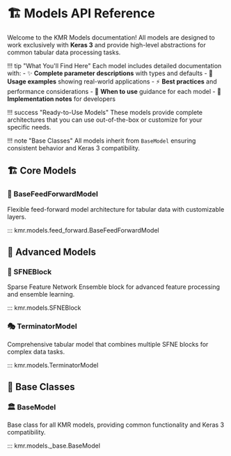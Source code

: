 # 🏗️ Models API Reference

Welcome to the KMR Models documentation! All models are designed to work exclusively with **Keras 3** and provide high-level abstractions for common tabular data processing tasks.

!!! tip "What You'll Find Here"
    Each model includes detailed documentation with:
    - ✨ **Complete parameter descriptions** with types and defaults
    - 🎯 **Usage examples** showing real-world applications
    - ⚡ **Best practices** and performance considerations
    - 🎨 **When to use** guidance for each model
    - 🔧 **Implementation notes** for developers

!!! success "Ready-to-Use Models"
    These models provide complete architectures that you can use out-of-the-box or customize for your specific needs.

!!! note "Base Classes"
    All models inherit from `BaseModel` ensuring consistent behavior and Keras 3 compatibility.

## 🏗️ Core Models

### 🚀 BaseFeedForwardModel
Flexible feed-forward model architecture for tabular data with customizable layers.

::: kmr.models.feed_forward.BaseFeedForwardModel

## 🎯 Advanced Models

### 🧩 SFNEBlock
Sparse Feature Network Ensemble block for advanced feature processing and ensemble learning.

::: kmr.models.SFNEBlock

### 🎭 TerminatorModel
Comprehensive tabular model that combines multiple SFNE blocks for complex data tasks.

::: kmr.models.TerminatorModel

## 🔧 Base Classes

### 🏛️ BaseModel
Base class for all KMR models, providing common functionality and Keras 3 compatibility.

::: kmr.models._base.BaseModel
